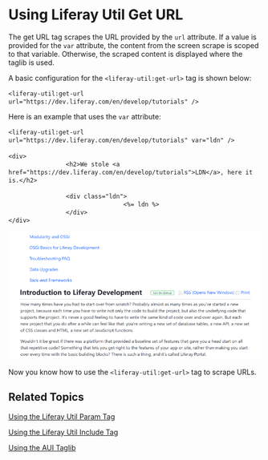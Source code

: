# Using Liferay Util Get URL [](id=using-liferay-util-get-url)

The get URL tag scrapes the URL provided by the `url` attribute. If a value is 
provided for the `var` attribute, the content from the screen scrape is scoped 
to that variable. Otherwise, the scraped content is displayed where the taglib 
is used. 

A basic configuration for the `<liferay-util:get-url>` tag is shown below:
    
    <liferay-util:get-url url="https://dev.liferay.com/en/develop/tutorials" />
 
Here is an example that uses the `var` attribute:

    <liferay-util:get-url url="https://dev.liferay.com/en/develop/tutorials" var="ldn" />

    <div>
    				<h2>We stole <a href="https://dev.liferay.com/en/develop/tutorials">LDN</a>, here it is.</h2>

    				<div class="ldn">
    								<%= ldn %>
    				</div>
    </div>

![Figure 1: You can use the Liferay Util Get URL tag to scrape URLs.](../../../images/liferay-util-get-url-ldn.png)

Now you know how to use the `<liferay-util:get-url>` tag to scrape URLs. 

## Related Topics [](id=related-topics)

[Using the Liferay Util Param Tag](/develop/tutorials/-/knowledge_base/7-1/using-liferay-util-param)

[Using the Liferay Util Include Tag](/develop/tutorials/-/knowledge_base/7-1/using-liferay-util-include)

[Using the AUI Taglib](/develop/tutorials/-/knowledge_base/7-1/using-aui-taglibs-in-your-portlets)